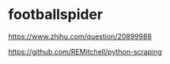 # footballspider
https://www.zhihu.com/question/20899988

https://github.com/REMitchell/python-scraping
